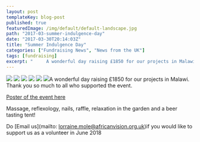 ```yaml
---
layout: post
templateKey: blog-post
published: true
featuredImage: /img/default/default-landscape.jpg
path: "2017-03-summer-indulgence-day"
date: "2017-03-30T20:14:03Z"
title: "Summer Indulgence Day"
categories: ["Fundraising News", "News from the UK"]
tags: [fundraising]
excerpt: "     A wonderful day raising £1850 for our projects in Malawi. Thank you so much to all who support..."
---
```


[![](https://f000.backblazeb2.com/file/avm-wp-uploads/2017/03/P1060314-300x225.jpg)](https://f000.backblazeb2.com/file/avm-wp-uploads/2017/03/P1060314.jpg) [![](https://f000.backblazeb2.com/file/avm-wp-uploads/2017/03/P1060321-300x225.jpg)](https://f000.backblazeb2.com/file/avm-wp-uploads/2017/03/P1060321.jpg) [![](https://f000.backblazeb2.com/file/avm-wp-uploads/2017/03/P1060325-300x225.jpg)](https://f000.backblazeb2.com/file/avm-wp-uploads/2017/03/P1060325.jpg) [![](https://f000.backblazeb2.com/file/avm-wp-uploads/2017/03/P1060330-300x225.jpg)](https://f000.backblazeb2.com/file/avm-wp-uploads/2017/03/P1060330.jpg) [![](https://f000.backblazeb2.com/file/avm-wp-uploads/2017/03/P1060332-300x225.jpg)](https://f000.backblazeb2.com/file/avm-wp-uploads/2017/03/P1060332.jpg) [![](https://f000.backblazeb2.com/file/avm-wp-uploads/2017/03/P1060334-300x225.jpg)](https://f000.backblazeb2.com/file/avm-wp-uploads/2017/03/P1060334.jpg)A wonderful day raising £1850 for our projects in Malawi. Thank you so much to all who supported the event.

[Poster of the event here](https://f000.backblazeb2.com/file/avm-wp-uploads/2017/03/INDULGENCE-POSTER-2017.pdf)

Massage, reflexology, nails, raffle, relaxation in the garden and a beer tasting tent!

Do [Email us](mailto: lorraine.mole@africanvision.org.uk)if you would like to support us as a volunteer in June 2018
